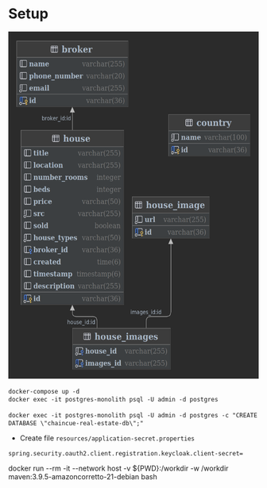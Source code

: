 # Setup

[//]: # (![Alt text]&#40;db.png&#41;)

<img src="db.png" alt="Alt text" width="700" height="700" />

```
docker-compose up -d
docker exec -it postgres-monolith psql -U admin -d postgres

docker exec -it postgres-monolith psql -U admin -d postgres -c "CREATE DATABASE \"chaincue-real-estate-db\";"
```

- Create file `resources/application-secret.properties`

```
spring.security.oauth2.client.registration.keycloak.client-secret=
```

docker run --rm -it --network host -v ${PWD}:/workdir -w /workdir maven:3.9.5-amazoncorretto-21-debian bash
